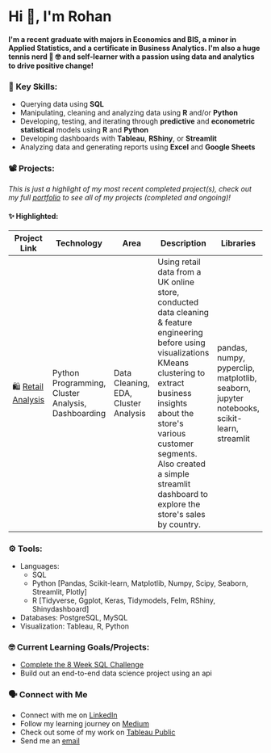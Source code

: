 # Hi 👋, I'm Rohan

#### I'm a recent graduate with majors in Economics and BIS, a minor in Applied Statistics, and a certificate in Business Analytics. I'm also a huge tennis nerd 🎾 🤓 and self-learner with a passion using data and analytics to drive positive change! 

### 🔑 Key Skills:
- Querying data using **SQL**
- Manipulating, cleaning and analyzing data using **R** and/or **Python**
- Developing, testing, and iterating through **predictive** and **econometric statistical** models using **R** and **Python**
- Developing dashboards with **Tableau**, **RShiny**, or **Streamlit**
- Analyzing data and generating reports using **Excel** and **Google Sheets**

### 📽 Projects:
*This is just a highlight of my most recent completed project(s), check out my full [portfolio](https://github.com/r0hankrishnan/portfolio/blob/main/README.md) to see all of my projects (completed and ongoing)!*  

#### ✨ Highlighted:
| Project Link | Technology | Area | Description | Libraries |
|--------------|------------|-------|-------------|-----------|
| 🛍️ [Retail Analysis](https://github.com/r0hankrishnan/retail_analysis) | Python Programming, Cluster Analysis, Dashboarding | Data Cleaning, EDA, Cluster Analysis | Using retail data from a UK online store, conducted data cleaning & feature engineering before using visualizations KMeans clustering to extract business insights about the store's various customer segments. Also created a simple streamlit dashboard to explore the store's sales by country. | pandas, numpy, pyperclip, matplotlib, seaborn, jupyter notebooks, scikit-learn, streamlit |

### ⚙️ Tools:
- Languages:
  - SQL
  - Python [Pandas, Scikit-learn, Matplotlib, Numpy, Scipy, Seaborn, Streamlit, Plotly]
  - R [Tidyverse, Ggplot, Keras, Tidymodels, Felm, RShiny, Shinydashboard]
- Databases: PostgreSQL, MySQL
- Visualization: Tableau, R, Python

### 🤓 Current Learning Goals/Projects:
- [Complete the 8 Week SQL Challenge](https://github.com/r0hankrishnan/8-week-sql)
- Build out an end-to-end data science project using an api

### 🗣 Connect with Me
- Connect with me on [LinkedIn](https://linkedin.com/in/rohankrish)
- Follow my learning journey on [Medium](https://medium.com/@rohan.krishnan)
- Check out some of my work on [Tableau Public](https://public.tableau.com/app/profile/rohan.krishnan4713/vizzes)
- Send me an [email](mailto:rohan.krish20@gmail.com)
